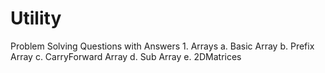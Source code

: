 # Utility 
  Problem Solving Questions with Answers
    1. Arrays
      a. Basic Array
      b. Prefix Array
      c. CarryForward Array
      d. Sub Array
      e. 2DMatrices
